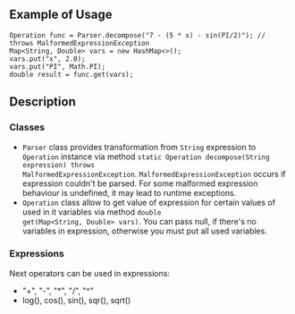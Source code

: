 ## Example of Usage
~~~
Operation func = Parser.decompose("7 - (5 * x) - sin(PI/2)"); // throws MalformedExpressionException
Map<String, Double> vars = new HashMap<>();
vars.put("x", 2.0);
vars.put("PI", Math.PI);
double result = func.get(vars);
~~~
## Description
### Classes
- <code>Parser</code> class provides transformation from <code>String</code> expression to <code>Operation</code> instance via method <code>static Operation decompose(String expression) throws MalformedExpressionException</code>.
<code>MalformedExpressionException</code> occurs if expression couldn't be parsed. For some malformed expression behaviour is undefined, it may lead to runtime exceptions.
- <code>Operation</code> class allow to get value of expression for certain values of used in it variables via method <code>double get(Map<String, Double> vars)</code>. You can pass null, if there's no variables in expression, 
otherwise you must put all used variables.
### Expressions
Next operators can be used in expressions:
- "+", "-", "*", "/", "^"
- log(), cos(), sin(), sqr(), sqrt()